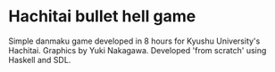Hachitai bullet hell game
=========================

Simple danmaku game developed in 8 hours for Kyushu University's Hachitai. Graphics by Yuki Nakagawa. Developed 'from scratch' using Haskell and SDL.

